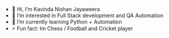 - 👋 Hi, I’m Kavinda Nishan Jayaweera
- 👀 I’m interested in Full Stack development and QA Automation
- 🌱 I’m currently learning Python + Automation
- ⚡ Fun fact: Im Chess / Football and Cricket player

<!---
KavindaNishanJayaweera/KavindaNishanJayaweera is a ✨ special ✨ repository because its `README.md` (this file) appears on your GitHub profile.
You can click the Preview link to take a look at your changes.
--->
